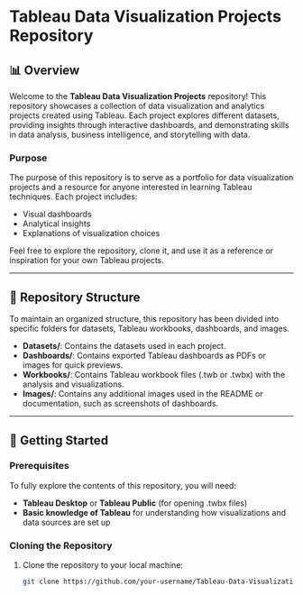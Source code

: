 # Tableau Data Visualization Projects Repository

## 📊 Overview
Welcome to the **Tableau Data Visualization Projects** repository! This repository showcases a collection of data visualization and analytics projects created using Tableau. Each project explores different datasets, providing insights through interactive dashboards, and demonstrating skills in data analysis, business intelligence, and storytelling with data.

### Purpose
The purpose of this repository is to serve as a portfolio for data visualization projects and a resource for anyone interested in learning Tableau techniques. Each project includes:
- Visual dashboards
- Analytical insights
- Explanations of visualization choices

Feel free to explore the repository, clone it, and use it as a reference or inspiration for your own Tableau projects.

---

## 📁 Repository Structure
To maintain an organized structure, this repository has been divided into specific folders for datasets, Tableau workbooks, dashboards, and images.


- **Datasets/**: Contains the datasets used in each project.
- **Dashboards/**: Contains exported Tableau dashboards as PDFs or images for quick previews.
- **Workbooks/**: Contains Tableau workbook files (.twb or .twbx) with the analysis and visualizations.
- **Images/**: Contains any additional images used in the README or documentation, such as screenshots of dashboards.

---

## 🚀 Getting Started

### Prerequisites
To fully explore the contents of this repository, you will need:
- **Tableau Desktop** or **Tableau Public** (for opening .twbx files)
- **Basic knowledge of Tableau** for understanding how visualizations and data sources are set up

### Cloning the Repository
1. Clone the repository to your local machine:
   ```bash
   git clone https://github.com/your-username/Tableau-Data-Visualization.git
